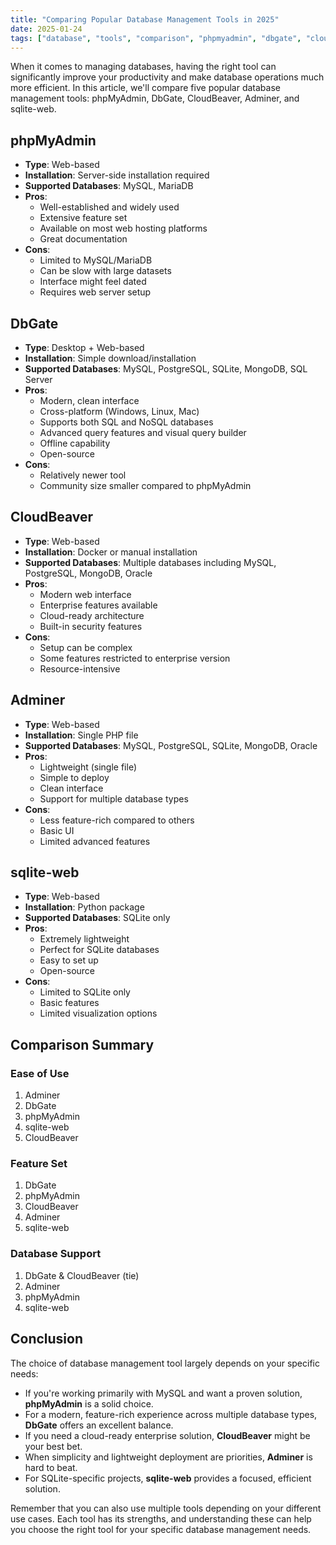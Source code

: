 ```yaml
---
title: "Comparing Popular Database Management Tools in 2025"
date: 2025-01-24
tags: ["database", "tools", "comparison", "phpmyadmin", "dbgate", "cloudbeaver", "adminer", "sqlite"]
---
```


When it comes to managing databases, having the right tool can significantly improve your productivity and make database operations much more efficient. In this article, we'll compare five popular database management tools: phpMyAdmin, DbGate, CloudBeaver, Adminer, and sqlite-web.

<!--more--> 

## phpMyAdmin
- **Type**: Web-based
- **Installation**: Server-side installation required
- **Supported Databases**: MySQL, MariaDB
- **Pros**:
  - Well-established and widely used
  - Extensive feature set
  - Available on most web hosting platforms
  - Great documentation
- **Cons**:
  - Limited to MySQL/MariaDB
  - Can be slow with large datasets
  - Interface might feel dated
  - Requires web server setup

## DbGate
- **Type**: Desktop + Web-based
- **Installation**: Simple download/installation
- **Supported Databases**: MySQL, PostgreSQL, SQLite, MongoDB, SQL Server
- **Pros**:
  - Modern, clean interface
  - Cross-platform (Windows, Linux, Mac)
  - Supports both SQL and NoSQL databases
  - Advanced query features and visual query builder
  - Offline capability
  - Open-source
- **Cons**:
  - Relatively newer tool
  - Community size smaller compared to phpMyAdmin

## CloudBeaver
- **Type**: Web-based
- **Installation**: Docker or manual installation
- **Supported Databases**: Multiple databases including MySQL, PostgreSQL, MongoDB, Oracle
- **Pros**:
  - Modern web interface
  - Enterprise features available
  - Cloud-ready architecture
  - Built-in security features
- **Cons**:
  - Setup can be complex
  - Some features restricted to enterprise version
  - Resource-intensive

## Adminer
- **Type**: Web-based
- **Installation**: Single PHP file
- **Supported Databases**: MySQL, PostgreSQL, SQLite, MongoDB, Oracle
- **Pros**:
  - Lightweight (single file)
  - Simple to deploy
  - Clean interface
  - Support for multiple database types
- **Cons**:
  - Less feature-rich compared to others
  - Basic UI
  - Limited advanced features

## sqlite-web
- **Type**: Web-based
- **Installation**: Python package
- **Supported Databases**: SQLite only
- **Pros**:
  - Extremely lightweight
  - Perfect for SQLite databases
  - Easy to set up
  - Open-source
- **Cons**:
  - Limited to SQLite only
  - Basic features
  - Limited visualization options

## Comparison Summary

### Ease of Use
1. Adminer
2. DbGate
3. phpMyAdmin
4. sqlite-web
5. CloudBeaver

### Feature Set
1. DbGate
2. phpMyAdmin
3. CloudBeaver
4. Adminer
5. sqlite-web

### Database Support
1. DbGate & CloudBeaver (tie)
2. Adminer
3. phpMyAdmin
4. sqlite-web

## Conclusion

The choice of database management tool largely depends on your specific needs:

- If you're working primarily with MySQL and want a proven solution, **phpMyAdmin** is a solid choice.
- For a modern, feature-rich experience across multiple database types, **DbGate** offers an excellent balance.
- If you need a cloud-ready enterprise solution, **CloudBeaver** might be your best bet.
- When simplicity and lightweight deployment are priorities, **Adminer** is hard to beat.
- For SQLite-specific projects, **sqlite-web** provides a focused, efficient solution.

Remember that you can also use multiple tools depending on your different use cases. Each tool has its strengths, and understanding these can help you choose the right tool for your specific database management needs.
